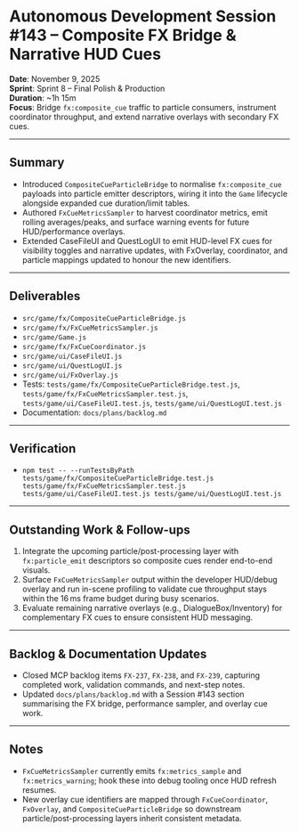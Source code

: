 # Autonomous Development Session #143 – Composite FX Bridge & Narrative HUD Cues

**Date**: November 9, 2025  
**Sprint**: Sprint 8 – Final Polish & Production  
**Duration**: ~1h 15m  
**Focus**: Bridge `fx:composite_cue` traffic to particle consumers, instrument coordinator throughput, and extend narrative overlays with secondary FX cues.

---

## Summary
- Introduced `CompositeCueParticleBridge` to normalise `fx:composite_cue` payloads into particle emitter descriptors, wiring it into the `Game` lifecycle alongside expanded cue duration/limit tables.
- Authored `FxCueMetricsSampler` to harvest coordinator metrics, emit rolling averages/peaks, and surface warning events for future HUD/performance overlays.
- Extended CaseFileUI and QuestLogUI to emit HUD-level FX cues for visibility toggles and narrative updates, with FxOverlay, coordinator, and particle mappings updated to honour the new identifiers.

---

## Deliverables
- `src/game/fx/CompositeCueParticleBridge.js`
- `src/game/fx/FxCueMetricsSampler.js`
- `src/game/Game.js`
- `src/game/fx/FxCueCoordinator.js`
- `src/game/ui/CaseFileUI.js`
- `src/game/ui/QuestLogUI.js`
- `src/game/ui/FxOverlay.js`
- Tests: `tests/game/fx/CompositeCueParticleBridge.test.js`, `tests/game/fx/FxCueMetricsSampler.test.js`, `tests/game/ui/CaseFileUI.test.js`, `tests/game/ui/QuestLogUI.test.js`
- Documentation: `docs/plans/backlog.md`

---

## Verification
- `npm test -- --runTestsByPath tests/game/fx/CompositeCueParticleBridge.test.js tests/game/fx/FxCueMetricsSampler.test.js tests/game/ui/CaseFileUI.test.js tests/game/ui/QuestLogUI.test.js`

---

## Outstanding Work & Follow-ups
1. Integrate the upcoming particle/post-processing layer with `fx:particle_emit` descriptors so composite cues render end-to-end visuals.
2. Surface `FxCueMetricsSampler` output within the developer HUD/debug overlay and run in-scene profiling to validate cue throughput stays within the 16 ms frame budget during busy scenarios.
3. Evaluate remaining narrative overlays (e.g., DialogueBox/Inventory) for complementary FX cues to ensure consistent HUD messaging.

---

## Backlog & Documentation Updates
- Closed MCP backlog items `FX-237`, `FX-238`, and `FX-239`, capturing completed work, validation commands, and next-step notes.
- Updated `docs/plans/backlog.md` with a Session #143 section summarising the FX bridge, performance sampler, and overlay cue work.

---

## Notes
- `FxCueMetricsSampler` currently emits `fx:metrics_sample` and `fx:metrics_warning`; hook these into debug tooling once HUD refresh resumes.
- New overlay cue identifiers are mapped through `FxCueCoordinator`, `FxOverlay`, and `CompositeCueParticleBridge` so downstream particle/post-processing layers inherit consistent metadata.
